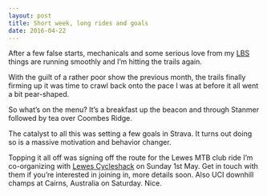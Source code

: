 ```yaml
---
layout: post
title: Short week, long rides and goals 
date: 2016-04-22
---
```


After a few false starts, mechanicals and some serious love from my [LBS](http://www.cycle-shack.co.uk/cycleshack-cliffe.aspx) things are running smoothly and I’m hitting the trails again.

With the guilt of a rather poor show the previous month, the trails finally firming up it was time to crawl back onto the pace I was at before it all went a bit pear-shaped.

So what’s on the menu? It’s a breakfast up the beacon and through Stanmer followed by tea over Coombes Ridge.

The catalyst to all this was setting a few goals in Strava. It turns out doing so is a massive motivation and behavior changer.

Topping it all off was signing off the route for the Lewes MTB club ride I’m co-organizing with [Lewes Cycleshack](http://www.cycle-shack.co.uk/cycleshack-cliffe.aspx) on Sunday 1st May. Get in touch with them if you’re interested in joining in, more details soon. Also UCI downhill champs at Cairns, Australia on Saturday. Nice.
